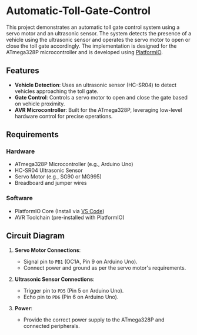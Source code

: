 # Automatic-Toll-Gate-Control
This project demonstrates an automatic toll gate control system using a servo motor and an ultrasonic sensor. The system detects the presence of a vehicle using the ultrasonic sensor and operates the servo motor to open or close the toll gate accordingly. The implementation is designed for the ATmega328P microcontroller and is developed using [PlatformIO](https://platformio.org/).

## Features

- **Vehicle Detection**: Uses an ultrasonic sensor (HC-SR04) to detect vehicles approaching the toll gate.
- **Gate Control**: Controls a servo motor to open and close the gate based on vehicle proximity.
- **AVR Microcontroller**: Built for the ATmega328P, leveraging low-level hardware control for precise operations.

## Requirements

### Hardware
- ATmega328P Microcontroller (e.g., Arduino Uno)
- HC-SR04 Ultrasonic Sensor
- Servo Motor (e.g., SG90 or MG995)
- Breadboard and jumper wires

### Software
- PlatformIO Core (Install via [VS Code](https://platformio.org/install/ide?install=vscode))
- AVR Toolchain (pre-installed with PlatformIO)

## Circuit Diagram

1. **Servo Motor Connections**:
   - Signal pin to `PB1` (OC1A, Pin 9 on Arduino Uno).
   - Connect power and ground as per the servo motor's requirements.

2. **Ultrasonic Sensor Connections**:
   - Trigger pin to `PD5` (Pin 5 on Arduino Uno).
   - Echo pin to `PD6` (Pin 6 on Arduino Uno).

3. **Power**:
   - Provide the correct power supply to the ATmega328P and connected peripherals.
